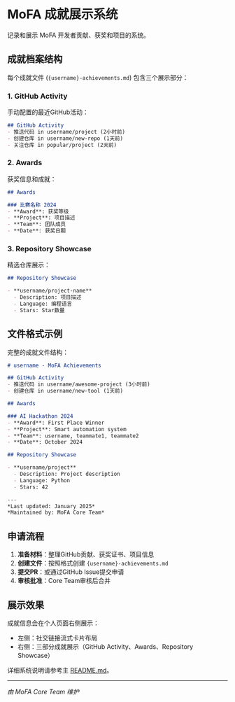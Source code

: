 # MoFA 成就展示系统

记录和展示 MoFA 开发者贡献、获奖和项目的系统。

## 成就档案结构

每个成就文件 (`{username}-achievements.md`) 包含三个展示部分：

### 1. GitHub Activity
手动配置的最近GitHub活动：
```markdown
## GitHub Activity
- 推送代码 in username/project (2小时前)
- 创建仓库 in username/new-repo (1天前)
- 关注仓库 in popular/project (2天前)
```

### 2. Awards  
获奖信息和成就：
```markdown
## Awards

### 比赛名称 2024
- **Award**: 获奖等级
- **Project**: 项目描述
- **Team**: 团队成员
- **Date**: 获奖日期
```

### 3. Repository Showcase
精选仓库展示：
```markdown
## Repository Showcase

- **username/project-name**
  - Description: 项目描述
  - Language: 编程语言
  - Stars: Star数量
```

## 文件格式示例

完整的成就文件结构：

```markdown
# username - MoFA Achievements

## GitHub Activity
- 推送代码 in username/awesome-project (3小时前)
- 创建仓库 in username/new-tool (1天前)

## Awards

### AI Hackathon 2024
- **Award**: First Place Winner
- **Project**: Smart automation system
- **Team**: username, teammate1, teammate2
- **Date**: October 2024

## Repository Showcase

- **username/project**
  - Description: Project description
  - Language: Python
  - Stars: 42

---
*Last updated: January 2025*
*Maintained by: MoFA Core Team*
```

## 申请流程

1. **准备材料**：整理GitHub贡献、获奖证书、项目信息
2. **创建文件**：按照格式创建 `{username}-achievements.md`
3. **提交PR**：或通过GitHub Issue提交申请
4. **审核批准**：Core Team审核后合并

## 展示效果

成就信息会在个人页面右侧展示：
- 左侧：社交链接流式卡片布局
- 右侧：三部分成就展示（GitHub Activity、Awards、Repository Showcase）

详细系统说明请参考主 [README.md](../README.md)。

---
*由 MoFA Core Team 维护*